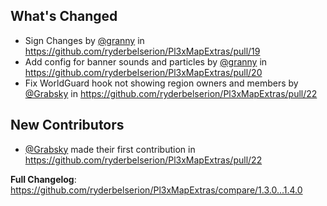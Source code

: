 ## What's Changed
* Sign Changes by [@granny](https://github.com/granny) in https://github.com/ryderbelserion/Pl3xMapExtras/pull/19
* Add config for banner sounds and particles by [@granny](https://github.com/granny) in https://github.com/ryderbelserion/Pl3xMapExtras/pull/20
* Fix WorldGuard hook not showing region owners and members by [@Grabsky](https://github.com/Grabsky) in https://github.com/ryderbelserion/Pl3xMapExtras/pull/22

## New Contributors
* [@Grabsky](https://github.com/Grabsky) made their first contribution in https://github.com/ryderbelserion/Pl3xMapExtras/pull/22

**Full Changelog**: https://github.com/ryderbelserion/Pl3xMapExtras/compare/1.3.0...1.4.0
